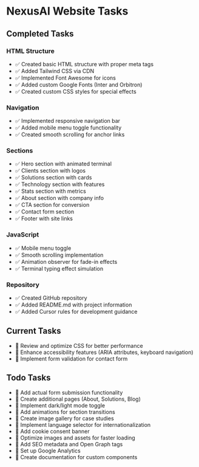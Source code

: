 # NexusAI Website Tasks

## Completed Tasks

### HTML Structure
- ✅ Created basic HTML structure with proper meta tags
- ✅ Added Tailwind CSS via CDN
- ✅ Implemented Font Awesome for icons
- ✅ Added custom Google Fonts (Inter and Orbitron)
- ✅ Created custom CSS styles for special effects

### Navigation
- ✅ Implemented responsive navigation bar
- ✅ Added mobile menu toggle functionality
- ✅ Created smooth scrolling for anchor links

### Sections
- ✅ Hero section with animated terminal
- ✅ Clients section with logos
- ✅ Solutions section with cards
- ✅ Technology section with features
- ✅ Stats section with metrics
- ✅ About section with company info
- ✅ CTA section for conversion
- ✅ Contact form section
- ✅ Footer with site links

### JavaScript
- ✅ Mobile menu toggle
- ✅ Smooth scrolling implementation
- ✅ Animation observer for fade-in effects
- ✅ Terminal typing effect simulation

### Repository
- ✅ Created GitHub repository
- ✅ Added README.md with project information
- ✅ Added Cursor rules for development guidance

## Current Tasks
- 🔄 Review and optimize CSS for better performance
- 🔄 Enhance accessibility features (ARIA attributes, keyboard navigation)
- 🔄 Implement form validation for contact form

## Todo Tasks
- 📝 Add actual form submission functionality
- 📝 Create additional pages (About, Solutions, Blog)
- 📝 Implement dark/light mode toggle
- 📝 Add animations for section transitions
- 📝 Create image gallery for case studies
- 📝 Implement language selector for internationalization
- 📝 Add cookie consent banner
- 📝 Optimize images and assets for faster loading
- 📝 Add SEO metadata and Open Graph tags
- 📝 Set up Google Analytics
- 📝 Create documentation for custom components 